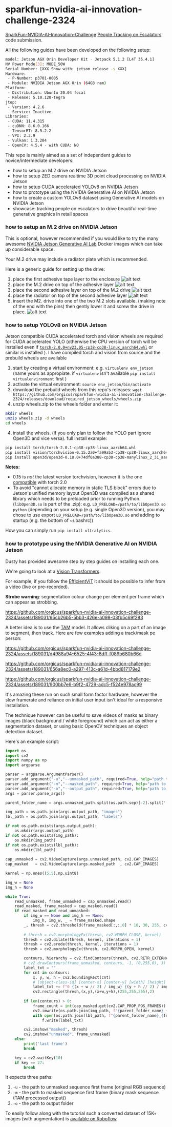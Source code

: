 # sparkfun-nvidia-ai-innovation-challenge-2324

[SparkFun-NVIDIA-AI-Innovation-Challenge](https://www.hackster.io/contests/SparkFun-NVIDIA-AI-Innovation-Challenge) [People Tracking on Escalators](https://www.hackster.io/orgicus/escalator-people-tracker-6d00c1) code submission.

All the following guides have been developed on the following setup:

```bash
model: Jetson AGX Orin Developer Kit - Jetpack 5.1.2 [L4T 35.4.1]
NV Power Mode[3]: MODE_50W
Serial Number: [XXX Show with: jetson_release -s XXX]
Hardware:
 - P-Number: p3701-0005
 - Module: NVIDIA Jetson AGX Orin (64GB ram)
Platform:
 - Distribution: Ubuntu 20.04 focal
 - Release: 5.10.120-tegra
jtop:
 - Version: 4.2.6
 - Service: Inactive
Libraries:
 - CUDA: 11.4.315
 - cuDNN: 8.6.0.166
 - TensorRT: 8.5.2.2
 - VPI: 2.3.9
 - Vulkan: 1.3.204
 - OpenCV: 4.5.4 - with CUDA: NO
 ```

This repo is mainly aimed as a set of independent guides to novice/intermediate developers:
- how to setup an M.2 drive on NVIDIA Jetson
- how to setup ZED camera realtime 3D point cloud processing on NVIDIA Jetson
- how to setup CUDA accelerated YOLOv8 on NVIDIA Jetson
- how to prototype using the NVIDIA Generative AI on NVIDIA Jetson
- how to create a custom YOLOv8 dataset using Generative AI models on NVIDIA Jetson
- showcase: tracking people on escalators to drive beautiful real-time generative graphics in retail spaces

### how to setup an M.2 drive on NVIDIA Jetson

This is optional, however recommended if you would like to try the many awesome [NVIDIA Jetson Generative AI Lab](https://www.jetson-ai-lab.com/) Docker images which can take up considerable space.

Your M.2 drive may include a radiator plate which is recommended.

Here is a generic guide for setting up the drive:

1. place the first adhesive tape layer to the enclosure
![alt text](assets/m2.1.jpg "m2.1")
2. place the M.2 drive on top of the adhesive layer
![alt text](assets/m2.2.jpg "m2.2")
3. place the second adhesive layer on top of the M.2 drive
![alt text](assets/m2.3.jpg "m2.3")
4. place the radiator on top of the second adhesive layer
![alt text](assets/m2.4.jpg "m2.4")
5. insert the M2. drive into one of the two M.2 slots available. (making note of the end with the 
pins) then gently lower it and screw the drive in place. 
![alt text](assets/m2.5.jpg "m2.5")

### how to setup YOLOv8 on NVIDIA Jetson

Jetson compatible CUDA accelerated torch and vision wheels are required for CUDA accelerated YOLO (otherwise the CPU version of torch will be installed even if [`torch-2.0.0+nv23.05-cp38-cp38-linux_aarch64.whl`](https://docs.nvidia.com/deeplearning/frameworks/install-pytorch-jetson-platform/) or similar is installed ). I have compiled torch and vision from source and the prebuild wheels are available

1. start by creating a virtual environment: e.g. `virtualenv env_jetson` (name yours as appropiate. if `virtualenv` isn't available `pip install virtualenvironment` first )
2. activate the virtual environment: `source env_jetson/bin/activate`
3. download the prebuild wheels from this repo's releases: `wget https://github.com/orgicus/sparkfun-nvidia-ai-innovation-challenge-2324/releases/download/required_jetson_wheels/wheels.zip`
4. unzip wheels.zip to the wheels folder and enter it:
```bash
mkdir wheels
unzip wheels.zip -d wheels
cd wheels
``` 
4. install the wheels. (if you only plan to follow the YOLO part ignore Open3D and vice versa).
full install example:

```bash
pip install torch/torch-2.0.1-cp38-cp38-linux_aarch64.whl
pip install vision/torchvision-0.15.2a0+fa99a53-cp38-cp38-linux_aarch64.whl
pip install open3d/open3d-0.18.0+74df0a388-cp38-cp38-manylinux_2_31_aarch64.whl 
```

**Notes:** 
- 0.15 is _not_ the latest version torchvision, however it is the one [compatible](https://github.com/pytorch/vision#installation) with  torch 2.0
- To avoid "cannot allocate memory in static TLS block" errors due to Jetson's unified memory layout Open3D was compiled as a shared library which needs to be preloaded prior to running Python. (`libOpen3D.so` is part of the .zip): e.g. `LD_PRELOAD=/path/to/libOpen3D.so python` (depending on your setup (e.g. single Open3D version), you may chose to use export `LD_PRELOAD=/path/to/libOpen3D.so` and adding to startup (e.g. the bottom of ~/.bashrc))

How you can simply run `pip install ultralytics`.

### how to prototype using the NVIDIA Generative AI on NVIDIA Jetson

Dusty has provided awesome step by step guides on installing each one.

We're going to look at a [Vision Transformers](https://www.jetson-ai-lab.com/vit/index.html).

For example, if you follow the [EfficientViT](https://www.jetson-ai-lab.com/vit/tutorial_efficientvit.html) it should be possible to infer from a video (live or pre-recorded).

**Strobe warning**: segmentation colour change per element per frame which can appear as strobbing.

https://github.com/orgicus/sparkfun-nvidia-ai-innovation-challenge-2324/assets/189031/95cb26b5-5bb3-426e-a098-03fb5c69f283

A better idea is to use the [TAM](https://www.jetson-ai-lab.com/vit/tutorial_tam.html) model.
It allows cliking on a part of an image to segment, then track.
Here are few examples adding a track/mask pe person:

https://github.com/orgicus/sparkfun-nvidia-ai-innovation-challenge-2324/assets/189031/d4988a94-6525-4f43-8dff-f089b680b66d



https://github.com/orgicus/sparkfun-nvidia-ai-innovation-challenge-2324/assets/189031/656a8ec0-a297-413c-a61d-4bbd817179e2



https://github.com/orgicus/sparkfun-nvidia-ai-innovation-challenge-2324/assets/189031/900bb7e6-b9f2-4729-adc5-f524e978ac99

It's amazing these run on such small form factor hardware, however the slow framerate and reliance on initial user input isn't ideal for a responsive installation.

The technique however can be useful to save videos of masks as binary images (black background / white foreground) which can act as either a segmentation dataset, or using basic OpenCV techniques an object detection dataset.

Here's an example script:

```python
import os
import cv2
import numpy as np
import argparse

parser = argparse.ArgumentParser()
parser.add_argument("-u","--unmasked_path", required=True, help="path to unmasked sequence first frame")
parser.add_argument("-m","--masked_path", required=True, help="path to masked sequence first frame")
parser.add_argument("-o","--output_path", required=True, help="path to output folder")
args = parser.parse_args()

parent_folder_name = args.unmasked_path.split(os.path.sep)[-2].split('.')[0]

img_path = os.path.join(args.output_path, "images")
lbl_path = os.path.join(args.output_path, "labels")

if not os.path.exists(args.output_path):
    os.mkdir(args.output_path)
if not os.path.exists(img_path):
    os.mkdir(img_path)
if not os.path.exists(lbl_path):
    os.mkdir(lbl_path)
    
cap_unmasked = cv2.VideoCapture(args.unmasked_path, cv2.CAP_IMAGES)
cap_masked   = cv2.VideoCapture(args.masked_path  , cv2.CAP_IMAGES)

kernel = np.ones((5,5),np.uint8)

img_w = None
img_h = None

while True:
    read_unmasked, frame_unmasked = cap_unmasked.read()
    read_masked, frame_masked = cap_masked.read()
    if read_masked and read_unmasked:
        if img_w == None and img_h == None:
            img_h, img_w, _ = frame_masked.shape
        _, thresh = cv2.threshold(frame_masked[:,:,0] * 10, 30, 255, cv2.THRESH_BINARY)
        
        # thresh = cv2.morphologyEx(thresh, cv2.MORPH_CLOSE, kernel)
        thresh = cv2.dilate(thresh, kernel, iterations = 1)
        thresh = cv2.erode(thresh, kernel, iterations = 1)
        thresh = cv2.morphologyEx(thresh, cv2.MORPH_OPEN, kernel)

        contours, hierarchy = cv2.findContours(thresh, cv2.RETR_EXTERNAL, cv2.CHAIN_APPROX_SIMPLE)
        # cv2.drawContours(frame_unmasked, contours, -1, (0,255,0), 3)
        label_txt = ""
        for cnt in contours:
            x, y, w, h = cv2.boundingRect(cnt)
            # [object-class-id] [center-x] [center-y] [width] [height] -> cx, cy, w, h are normalised to image dimensions
            label_txt += f"0 {(x + w // 2) / img_w} {(y + h // 2) / img_h} {w / img_w} {h / img_h}\n"
            cv2.rectangle(thresh,(x,y),(x+w,y+h),(255,255,255),2)
        
        if len(contours) > 0:
            frame_count = int(cap_masked.get(cv2.CAP_PROP_POS_FRAMES))
            cv2.imwrite(os.path.join(img_path, f"{parent_folder_name}_{frame_count:06d}.jpg"), frame_unmasked)
            with open(os.path.join(lbl_path, f"{parent_folder_name}_{frame_count:06d}.txt"), "w") as f:
                f.write(label_txt)

        cv2.imshow("masked", thresh)
        cv2.imshow("unmasked", frame_unmasked)
    else:
        print('last frame')
        break

    key = cv2.waitKey(10)
    if key == 27:
        break

```
It expects three paths:

1. `-u` - the path to unmasked sequence first frame (original RGB sequence)
2. `-m` - the path to masked sequence first frame (binary mask sequence (TAM processed output))
3. `-o` - the path to output folder

To easily follow along with the tutorial such a converted dataset of 15K+ images (with augmentation) is [available on Roboflow](https://universe.roboflow.com/gpyolov8tests/people-escalators-left/dataset/2)


